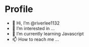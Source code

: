 # Profile
- 👋 Hi, I’m @riverlee1132
- 👀 I’m interested in ...
- 🌱 I’m currently learning Javascript
- 📫 How to reach me ...
